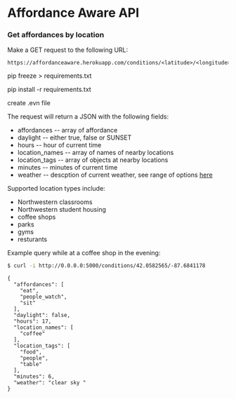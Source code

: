 # Affordance Aware API
### Get affordances by location
Make a GET request to the following URL:
```
https://affordanceaware.herokuapp.com/conditions/<latitude>/<longitude>
```

pip freeze > requirements.txt

pip install -r requirements.txt

create .evn file


The request will return a JSON with the following fields:
* affordances -- array of affordance
* daylight -- either true, false or SUNSET
* hours -- hour of current time
* location_names -- array of names of nearby locations
* location_tags -- array of objects at nearby locations
* minutes -- minutes of current time
* weather -- descption of current weather, see range of options [here](https://openweathermap.org/weather-conditions)

Supported location types include:
* Northwestern classrooms
* Northwestern student housing
* coffee shops
* parks
* gyms
* resturants

Example query while at a coffee shop in the evening:
```sh
$ curl -i http://0.0.0.0:5000/conditions/42.0582565/-87.6841178
```
```
{
  "affordances": [
    "eat",
    "people_watch",
    "sit"
  ],
  "daylight": false,
  "hours": 17,
  "location_names": [
    "coffee"
  ],
  "location_tags": [
    "food",
    "people",
    "table"
  ],
  "minutes": 6,
  "weather": "clear sky "
}

```
